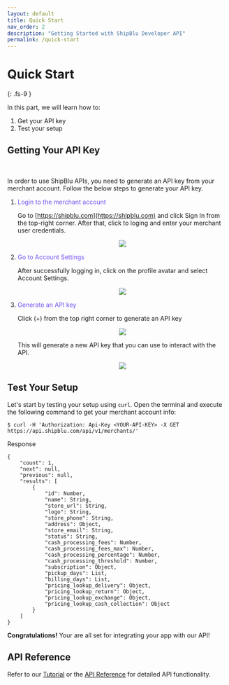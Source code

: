 ```yaml
---
layout: default
title: Quick Start
nav_order: 2
description: "Getting Started with ShipBlu Developer API"
permalink: /quick-start
---
```


# Quick Start
{: .fs-9 }

In this part, we will learn how to:

1. Get your API key
2. Test your setup


## Getting Your API Key
<br />

In order to use ShipBlu APIs, you need to generate an API key from your merchant account.
Follow the below steps to generate your API key.
 
1. <span style="color: #7453ee">Login to the merchant account</span>

    Go to [https://shipblu.com](https://shipblu.com) and click Sign In from the top-right corner.
    After that, click to loging and enter your merchant user credentials.

    <div style="text-align:center"><img src="/assets/img/01_quick_start_login_form.png" /></div>


2. <span style="color: #7453ee">Go to Account Settings</span>
    
    After successfully logging in, click on the profile avatar and select Account Settings.<br />

    <div style="text-align:center"><img src="/assets/img/02_quick_start_avatar.png" /></div>

3. <span style="color: #7453ee">Generate an API key</span>

    Click (+) from the top right corner to generate an API key
    <div style="text-align:center"><img src="/assets/img/03_quick_start_api_keys.png" /></div>

    This will generate a new API key that you can use to interact with the API.
    <div style="text-align:center"><img src="/assets/img/04_quick_start_api_key.png" /></div>


## Test Your Setup

Let's start by testing your setup using `curl`.
Open the terminal and execute the following command to get your merchant account info:

```
$ curl -H 'Authorization: Api-Key <YOUR-API-KEY> -X GET https://api.shipblu.com/api/v1/merchants/'
```

Response
```
{
    "count": 1,
    "next": null,
    "previous": null,
    "results": [
        {
            "id": Number,
            "name": String,
            "store_url": String,
            "logo": String,
            "store_phone": String,
            "address": Object,
            "store_email": String,
            "status": String,
            "cash_processing_fees": Number,
            "cash_processing_fees_max": Number,
            "cash_processing_percentage": Number,
            "cash_processing_threshold": Number,
            "subscription": Object,
            "pickup_days": List,
            "billing_days": List,
            "pricing_lookup_delivery": Object,
            "pricing_lookup_return": Object,
            "pricing_lookup_exchange": Object,
            "pricing_lookup_cash_collection": Object
        }
    ]
}
```

**Congratulations!** Your are all set for integrating your app with our API!


## API Reference

Refer to our [Tutorial](tutorial) or the [API Reference](api-reference)
for detailed API functionality.
